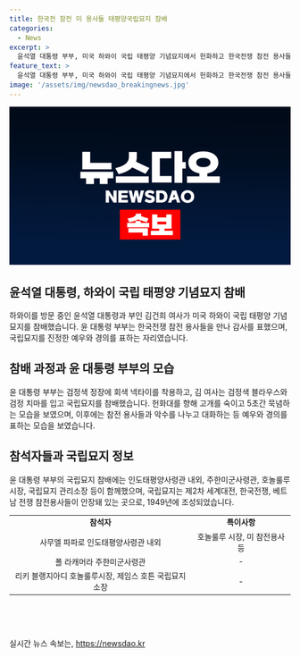 ```yaml
---
title: 한국전 참전 미 용사들 태평양국립묘지 참배
categories:
  - News
excerpt: >
  윤석열 대통령 부부, 미국 하와이 국립 태평양 기념묘지에서 헌화하고 한국전쟁 참전 용사들과 대화. 국립묘지는 세계대전, 6.25전쟁, 베트남전쟁 참전용사 안장. 윤 대통령 부부의 참배에 여러 인물과 외교부, 국가안보실, 국방부 등에서도 함께하는 등 의미 있는 일정으로 평가된다.
feature_text: >
  윤석열 대통령 부부, 미국 하와이 국립 태평양 기념묘지에서 헌화하고 한국전쟁 참전 용사들과 대화. 국립묘지는 세계대전, 6.25전쟁, 베트남전쟁 참전용사 안장. 윤 대통령 부부의 참배에 여러 인물과 외교부, 국가안보실, 국방부 등에서도 함께하는 등 의미 있는 일정으로 평가된다.
image: '/assets/img/newsdao_breakingnews.jpg'
---
```


<p><img src="/assets/img/newsdao_breakingnews.jpg" alt="flaretime 속보" /></p>

<h2 data-ke-size="size26">윤석열 대통령, 하와이 국립 태평양 기념묘지 참배</h2>

<p data-ke-size="size16">하와이를 방문 중인 윤석열 대통령과 부인 김건희 여사가 미국 하와이 국립 태평양 기념묘지를 참배했습니다. 윤 대통령 부부는 한국전쟁 참전 용사들을 만나 감사를 표했으며, 국립묘지를 진정한 예우와 경의를 표하는 자리였습니다.</p>

<h2 data-ke-size="size26">참배 과정과 윤 대통령 부부의 모습</h2>

<p data-ke-size="size16">윤 대통령 부부는 검정색 정장에 회색 넥타이를 착용하고, 김 여사는 검정색 블라우스와 검정 치마를 입고 국립묘지를 참배했습니다. 헌화대를 향해 고개를 숙이고 5초간 묵념하는 모습을 보였으며, 이후에는 참전 용사들과 악수를 나누고 대화하는 등 예우와 경의를 표하는 모습을 보였습니다.</p>

<h2 data-ke-size="size26">참석자들과 국립묘지 정보</h2>

<p data-ke-size="size16">윤 대통령 부부의 국립묘지 참배에는 인도태평양사령관 내외, 주한미군사령관, 호놀룰루시장, 국립묘지 관리소장 등이 함께했으며, 국립묘지는 제2차 세계대전, 한국전쟁, 베트남 전쟁 참전용사들이 안장돼 있는 곳으로, 1949년에 조성되었습니다. </p>

<table>
    <tr>
        <td style="text-align: center; height: 17px;"><b>참석자</b></td>
        <td style="text-align: center; height: 17px;"><b>특이사항</b></td>
    </tr>
    <tr>
        <td style="text-align: center; height: 17px;">사무엘 파파로 인도태평양사령관 내외</td>
        <td style="text-align: center; height: 17px;">호놀룰루 시장, 미 참전용사 등</td>
    </tr>
    <tr>
        <td style="text-align: center; height: 17px;">폴 라캐머라 주한미군사령관</td>
        <td style="text-align: center; height: 17px;">-</td>
    </tr>
    <tr>
        <td style="text-align: center; height: 17px;">리키 블랭지아디 호놀룰루시장, 제임스 호튼 국립묘지소장</td>
        <td style="text-align: center; height: 17px;">-</td>
    </tr>
</table>

<p data-ke-size="size16">&nbsp;</p>

<p data-ke-size="size16">&nbsp;</p>
실시간 뉴스 속보는, <a href="https://newsdao.kr" rel="dofollow">https://newsdao.kr</a>


